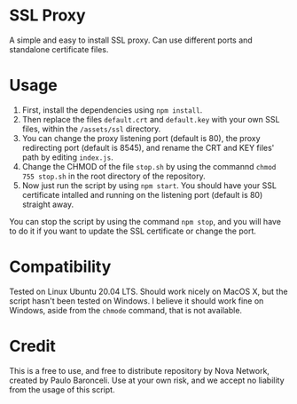 # SSL Proxy
A simple and easy to install SSL proxy. Can use different ports and standalone certificate files.

# Usage
1) First, install the dependencies using ```npm install```.
2) Then replace the files ```default.crt``` and ```default.key``` with your own SSL files, within the ```/assets/ssl``` directory.
3) You can change the proxy listening port (default is 80), the proxy redirecting port (default is 8545), and rename the CRT and KEY files' path by editing ```index.js```.
4) Change the CHMOD of the file ```stop.sh``` by using the commannd ```chmod 755 stop.sh``` in the root directory of the repository.
5) Now just run the script by using ```npm start```. You should have your SSL certificate intalled and running on the listening port (default is 80) straight away.

You can stop the script by using the command ```npm stop```, and you will have to do it if you want to update the SSL certificate or change the port.

# Compatibility
Tested on Linux Ubuntu 20.04 LTS. Should work nicely on MacOS X, but the script hasn't been tested on Windows. I believe it should work fine on Windows, aside from the ```chmode``` command, that is not available.

# Credit
This is a free to use, and free to distribute repository by Nova Network, created by Paulo Baronceli. Use at your own risk, and we accept no liability from the usage of this script.
